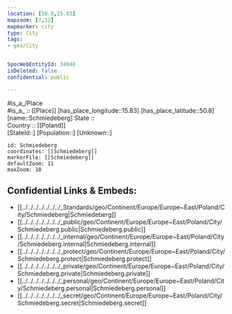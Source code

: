```yaml
---
location: [50.8,15.83] 
mapzoom: [7,12] 
mapmarker: city 
type: City
tags:
- geo/City


SpocWebEntityId: 34048
isDeleted: false
confidential: public

---
```

#is_a_/Place  
#is_a_ :: [[Place]] 
[has_place_longitude::15.83] 
[has_place_latitude::50.8] 
[name::Schmiedeberg] 
State ::  
Country :: [[Poland]]  
[StateId::] 
[Population::] 
[Unknown::] 


```leaflet
id: Schmiedeberg
coordinates: [[Schmiedeberg]] 
markerFile: [[Schmiedeberg]] 
defaultZoom: 11 
maxZoom: 18
```


## Confidential Links & Embeds: 
- [[../../../../../../../_Standards/geo/Continent/Europe/Europe~East/Poland/City/Schmiedeberg|Schmiedeberg]] 
- [[../../../../../../../_public/geo/Continent/Europe/Europe~East/Poland/City/Schmiedeberg.public|Schmiedeberg.public]] 
- [[../../../../../../../_internal/geo/Continent/Europe/Europe~East/Poland/City/Schmiedeberg.internal|Schmiedeberg.internal]] 
- [[../../../../../../../_protect/geo/Continent/Europe/Europe~East/Poland/City/Schmiedeberg.protect|Schmiedeberg.protect]] 
- [[../../../../../../../_private/geo/Continent/Europe/Europe~East/Poland/City/Schmiedeberg.private|Schmiedeberg.private]] 
- [[../../../../../../../_personal/geo/Continent/Europe/Europe~East/Poland/City/Schmiedeberg.personal|Schmiedeberg.personal]] 
- [[../../../../../../../_secret/geo/Continent/Europe/Europe~East/Poland/City/Schmiedeberg.secret|Schmiedeberg.secret]] 
